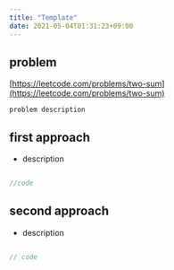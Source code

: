 ```yaml
---
title: "Template"
date: 2021-05-04T01:31:23+09:00
---
```


## problem
[https://leetcode.com/problems/two-sum](https://leetcode.com/problems/two-sum)

```
problem description
```

## first approach
- description

```java

//code

```

## second approach
- description

```java

// code

```

